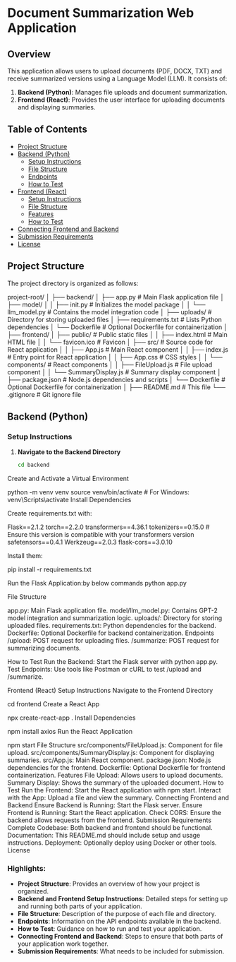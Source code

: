 # Document Summarization Web Application

## Overview

This application allows users to upload documents (PDF, DOCX, TXT) and receive summarized versions using a Language Model (LLM). It consists of:

1. **Backend (Python)**: Manages file uploads and document summarization.
2. **Frontend (React)**: Provides the user interface for uploading documents and displaying summaries.

## Table of Contents

- [Project Structure](#project-structure)
- [Backend (Python)](#backend-python)
  - [Setup Instructions](#setup-instructions)
  - [File Structure](#file-structure)
  - [Endpoints](#endpoints)
  - [How to Test](#how-to-test)
- [Frontend (React)](#frontend-react)
  - [Setup Instructions](#setup-instructions-1)
  - [File Structure](#file-structure-1)
  - [Features](#features)
  - [How to Test](#how-to-test-1)
- [Connecting Frontend and Backend](#connecting-frontend-and-backend)
- [Submission Requirements](#submission-requirements)
- [License](#license)

## Project Structure

The project directory is organized as follows:

project-root/
│
├── backend/
│ ├── app.py # Main Flask application file
│ ├── model/
│ │ ├── init.py # Initializes the model package
│ │ └── llm_model.py # Contains the model integration code
│ ├── uploads/ # Directory for storing uploaded files
│ ├── requirements.txt # Lists Python dependencies
│ └── Dockerfile # Optional Dockerfile for containerization
│
├── frontend/
│ ├── public/ # Public static files
│ │ ├── index.html # Main HTML file
│ │ └── favicon.ico # Favicon
│ ├── src/ # Source code for React application
│ │ ├── App.js # Main React component
│ │ ├── index.js # Entry point for React application
│ │ ├── App.css # CSS styles
│ │ └── components/ # React components
│ │ ├── FileUpload.js # File upload component
│ │ └── SummaryDisplay.js # Summary display component
│ ├── package.json # Node.js dependencies and scripts
│ └── Dockerfile # Optional Dockerfile for containerization
│
├── README.md # This file
└── .gitignore # Git ignore file


## Backend (Python)

### Setup Instructions

1. **Navigate to the Backend Directory**

   ```bash
   cd backend
Create and Activate a Virtual Environment

python -m venv venv
source venv/bin/activate  # For Windows: venv\Scripts\activate
Install Dependencies

Create requirements.txt with:

Flask==2.1.2
torch==2.2.0
transformers==4.36.1
tokenizers==0.15.0  # Ensure this version is compatible with your transformers version
safetensors==0.4.1
Werkzeug==2.0.3
flask-cors==3.0.10

Install them:

pip install -r requirements.txt

Run the Flask Application:by below commands
python app.py

File Structure

app.py: Main Flask application file.
model/llm_model.py: Contains GPT-2 model integration and summarization logic.
uploads/: Directory for storing uploaded files.
requirements.txt: Python dependencies for the backend.
Dockerfile: Optional Dockerfile for backend containerization.
Endpoints
/upload: POST request for uploading files.
/summarize: POST request for summarizing documents.

How to Test
Run the Backend: Start the Flask server with python app.py.
Test Endpoints: Use tools like Postman or cURL to test /upload and /summarize.

Frontend (React)
Setup Instructions
Navigate to the Frontend Directory

cd frontend
Create a React App

npx create-react-app .
Install Dependencies

npm install axios
Run the React Application

npm start
File Structure
src/components/FileUpload.js: Component for file upload.
src/components/SummaryDisplay.js: Component for displaying summaries.
src/App.js: Main React component.
package.json: Node.js dependencies for the frontend.
Dockerfile: Optional Dockerfile for frontend containerization.
Features
File Upload: Allows users to upload documents.
Summary Display: Shows the summary of the uploaded document.
How to Test
Run the Frontend: Start the React application with npm start.
Interact with the App: Upload a file and view the summary.
Connecting Frontend and Backend
Ensure Backend is Running: Start the Flask server.
Ensure Frontend is Running: Start the React application.
Check CORS: Ensure the backend allows requests from the frontend.
Submission Requirements
Complete Codebase: Both backend and frontend should be functional.
Documentation: This README.md should include setup and usage instructions.
Deployment: Optionally deploy using Docker or other tools.
License

### Highlights:

- **Project Structure**: Provides an overview of how your project is organized.
- **Backend and Frontend Setup Instructions**: Detailed steps for setting up and running both parts of your application.
- **File Structure**: Description of the purpose of each file and directory.
- **Endpoints**: Information on the API endpoints available in the backend.
- **How to Test**: Guidance on how to run and test your application.
- **Connecting Frontend and Backend**: Steps to ensure that both parts of your application work together.
- **Submission Requirements**: What needs to be included for submission.



